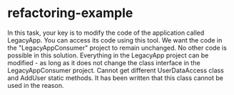 # refactoring-example
In this task, your key is to modify the code of the application called LegacyApp. You can access its code using this tool. We want the code in the "LegacyAppConsumer" project to remain unchanged. No other code is possible in this solution.
Everything in the LegacyApp project can be modified - as long as it does not change the class interface in the LegacyAppConsumer project. Cannot get different UserDataAccess class and AddUser static methods. It has been written that this class cannot be used in the reason.